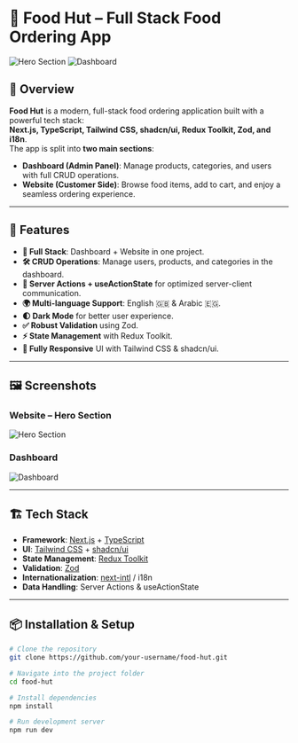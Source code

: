 # 🍔 Food Hut – Full Stack Food Ordering App

![Hero Section](./path-to-your-hero-image.png)
![Dashboard](./path-to-your-dashboard-image.png)

## 📌 Overview
**Food Hut** is a modern, full-stack food ordering application built with a powerful tech stack:  
**Next.js, TypeScript, Tailwind CSS, shadcn/ui, Redux Toolkit, Zod, and i18n**.  
The app is split into **two main sections**:  

- **Dashboard (Admin Panel)**: Manage products, categories, and users with full CRUD operations.
- **Website (Customer Side)**: Browse food items, add to cart, and enjoy a seamless ordering experience.

---

## 🚀 Features
- **🔄 Full Stack**: Dashboard + Website in one project.
- **🛠 CRUD Operations**: Manage users, products, and categories in the dashboard.
- **📡 Server Actions + useActionState** for optimized server-client communication.
- **🌍 Multi-language Support**: English 🇬🇧 & Arabic 🇪🇬.
- **🌓 Dark Mode** for better user experience.
- **✅ Robust Validation** using Zod.
- **⚡ State Management** with Redux Toolkit.
- **🎨 Fully Responsive** UI with Tailwind CSS & shadcn/ui.

---

## 🖼 Screenshots
### Website – Hero Section
![Hero Section](./path-to-your-hero-image.png)

### Dashboard
![Dashboard](./path-to-your-dashboard-image.png)

---

## 🏗 Tech Stack
- **Framework**: [Next.js](https://nextjs.org/) + [TypeScript](https://www.typescriptlang.org/)
- **UI**: [Tailwind CSS](https://tailwindcss.com/) + [shadcn/ui](https://ui.shadcn.com/)
- **State Management**: [Redux Toolkit](https://redux-toolkit.js.org/)
- **Validation**: [Zod](https://zod.dev/)
- **Internationalization**: [next-intl](https://next-intl-docs.vercel.app/) / i18n
- **Data Handling**: Server Actions & useActionState

---

## 📦 Installation & Setup
```bash
# Clone the repository
git clone https://github.com/your-username/food-hut.git

# Navigate into the project folder
cd food-hut

# Install dependencies
npm install

# Run development server
npm run dev
